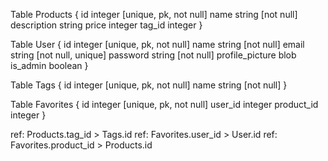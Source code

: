 Table Products {
  id integer [unique, pk, not null]
  name string [not null]
  description string
  price integer
  tag_id integer
}

Table User {
  id integer [unique, pk, not null]
  name string [not null]
  email string [not null, unique]
  password string [not null]
  profile_picture blob
  is_admin boolean
}

Table Tags {
  id integer [unique, pk, not null]
  name string [not null]
}

Table Favorites {
  id integer [unique, pk, not null]
  user_id integer
  product_id integer
}

ref: Products.tag_id > Tags.id
ref: Favorites.user_id > User.id
ref: Favorites.product_id > Products.id
